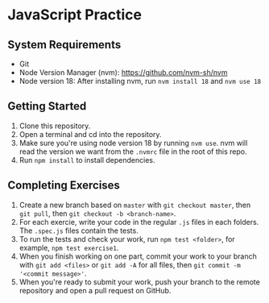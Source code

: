 # JavaScript Practice

## System Requirements

- Git
- Node Version Manager (nvm): https://github.com/nvm-sh/nvm
- Node version 18: After installing nvm, run `nvm install 18` and `nvm use 18`

## Getting Started

1. Clone this repository.
2. Open a terminal and cd into the repository.
3. Make sure you're using node version 18 by running `nvm use`. nvm will read the version we want from the `.nvmrc` file in the root of this repo.
4. Run `npm install` to install dependencies.

## Completing Exercises

1. Create a new branch based on `master` with `git checkout master`, then `git pull`, then `git checkout -b <branch-name>`.
2. For each exercie, write your code in the regular `.js` files in each folders. The `.spec.js` files contain the tests.
3. To run the tests and check your work, run `npm test <folder>`, for example, `npm test exercise1`.
4. When you finish working on one part, commit your work to your branch with `git add <files>` or `git add -A` for all files, then `git commit -m '<commit message>'`.
5. When you're ready to submit your work, push your branch to the remote repository and open a pull request on GitHub.

